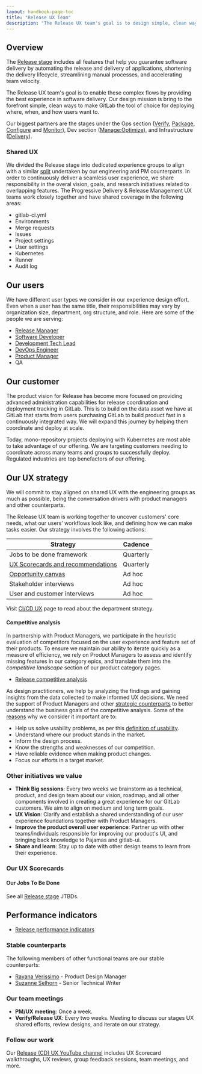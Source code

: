 ```yaml
---
layout: handbook-page-toc
title: "Release UX Team"
description: "The Release UX team's goal is to design simple, clean ways to make GitLab the tool of choice for deploying where, when, and how users want to."
---
```


## Overview

The [Release stage](/stages-devops-lifecycle/release/) includes all features that help you guarantee software delivery by automating the release and delivery of applications, shortening the delivery lifecycle, streamlining manual processes, and accelerating team velocity.

The Release UX team's goal is to enable these complex flows by providing the best experience in software delivery. Our design mission is bring to the forefront simple, clean ways to make GitLab the tool of choice for deploying where, when, and how users want to.

Our biggest partners are the stages under the Ops section ([Verify](/direction/ops/#verify), [Package](/direction/ops/#package), [Configure](/direction/configure/) and [Monitor](/direction/monitor/)), Dev section ([Manage:Optimize](/direction/dev/#manage-1)), and Infrastructure ([Delivery](/handbook/engineering/infrastructure/team/delivery/)).

### Shared UX

We divided the Release stage into dedicated experience groups to align with a similar [split](/handbook/product/categories/#release-stage) undertaken by our engineering and PM counterparts. In order to continuously deliver a seamless user experience, we share responsibility in the overal vision, goals, and research initiatives related to overlapping features. The Progressive Delivery & Release Management UX teams work closely together and have shared coverage in the following areas:

- gitlab-ci.yml
- Environments
- Merge requests
- Issues
- Project settings
- User settings
- Kubernetes
- Runner
- Audit log

## Our users

We have different user types we consider in our experience design effort. Even when a user has the same title, their responsibilities may vary by organization size, department, org structure, and role. Here are some of the people we are serving:

- [Release Manager](/handbook/marketing/strategic-marketing/roles-personas/#rachel-release-manager)
- [Software Developer](/handbook/marketing/strategic-marketing/roles-personas/#sasha-software-developer)
- [Development Tech Lead](/handbook/marketing/strategic-marketing/roles-personas/#delaney-development-team-lead)
- [DevOps Engineer](/handbook/marketing/strategic-marketing/roles-personas/#devon-devops-engineer)
- [Product Manager](/handbook/marketing/strategic-marketing/roles-personas/#parker-product-manager)
- QA

## Our customer

The product vision for Release has become more focused on providing advanced administration capabilities for release coordination and deployment tracking in GitLab. This is to build on the data asset we have at GitLab that starts from users purchasing GitLab to build product fast in a continuously integrated way. We will expand this journey by helping them coordinate and deploy at scale.

Today, mono-repository projects deploying with Kubernetes are most able to take advantage of our offering. We are targeting customers needing to coordinate across many teams and groups to successfully deploy. Regulated industries are top benefactors of our offering.


## Our UX strategy

We will commit to stay aligned on shared UX with the engineering groups as much as possible, being the conversation drivers with product managers and other counterparts.

The Release UX team is working together to uncover customers' core needs, what our users’ workflows look like, and defining how we can make tasks easier. Our strategy involves the following actions:

| Strategy | Cadence |
| -------- | ------- |
| Jobs to be done framework | Quarterly |
| [UX Scorecards and recommendations](/handbook/engineering/ux/ux-scorecards/) | Quarterly |
| [Opportunity canvas](/handbook/product/product-processes/#opportunity-canvas) | Ad hoc |
| Stakeholder interviews | Ad hoc |
| User and customer interviews | Ad hoc |

Visit [CI/CD UX](/handbook/engineering/ux/stage-group-ux-strategy/ci-cd/) page to read about the department strategy.

#### Competitive analysis

In partnership with Product Managers, we participate in the heuristic evaluation of competitors focused on the user experience and feature set of their products. To ensure we maintain our ability to iterate quickly as a measure of efficiency, we rely on Product Managers to assess and identify missing features in our category epics, and translate them into the _competitive landscape_ section of our product category pages.

- [Release competitive analysis](https://gitlab.com/groups/gitlab-org/-/epics/2622)

As design practitioners, we help by analyzing the findings and gaining insights from the data collected to make informed UX decisions. We need the support of Product Managers and other [strategic counterparts](/handbook/product/categories/#release-stage) to better understand the business goals of the competitive analysis. Some of the [reasons](https://usabilitygeek.com/how-to-do-ux-competitor-analysis/) why we consider it important are to:

- Help us solve usability problems, as per this [definition of usability](/handbook/engineering/ux/performance-indicators/#perception-of-system-usability).
- Understand where our product stands in the market.
- Inform the design process.
- Know the strengths and weaknesses of our competition.
- Have reliable evidence when making product changes.
- Focus our efforts in a target market.

### Other initiatives we value

- **Think Big sessions**: Every two weeks we brainstorm as a technical, product, and design team about our vision, roadmap, and all other components involved in creating a great experience for our GitLab customers. We aim to align on medium and long term goals.
- **UX Vision**: Clarify and establish a shared understanding of our user experience foundations together with Product Managers.
- **Improve the product overall user experience**: Partner up with other teams/individuals responsible for improving our product's UI, and bringing back knowledge to Pajamas and gitlab-ui.
- **Share and learn**: Stay up to date with other design teams to learn from their experience.

### Our UX Scorecards

#### Our Jobs To Be Done

See all [Release stage](/handbook/engineering/development/ops/release/jtbd/) JTBDs.

## Performance indicators

- [Release performance indicators](/handbook/engineering/ux/stage-group-ux-strategy/release/release-management/#performance-indicators)


### Stable counterparts

The following members of other functional teams are our stable counterparts:

- [Rayana Verissimo](https://gitlab.com/rayana) - Product Design Manager
- [Suzanne Selhorn](https://gitlab.com/sselhorn) - Senior Technical Writer

### Our team meetings

- **PM/UX meeting**: Once a week.
- **Verify/Release UX**: Every two weeks. Meeting to discuss our stages UX shared efforts, review designs, and iterate on our strategy.

### Follow our work

Our [Release (CD) UX YouTube channel](https://www.youtube.com/playlist?list=PL05JrBw4t0KoyqCjN4f79w0dYZusHLx15) includes UX Scorecard walkthroughs, UX reviews, group feedback sessions, team meetings, and more.
